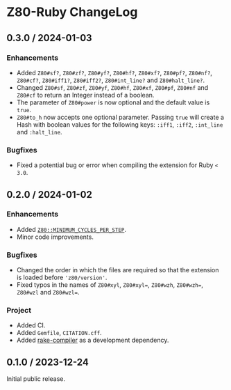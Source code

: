 # Z80-Ruby ChangeLog

## 0.3.0 / 2024-01-03

### Enhancements

* Added `Z80#sf?`, `Z80#zf?`, `Z80#yf?`, `Z80#hf?`, `Z80#xf?`, `Z80#pf?`, `Z80#nf?`, `Z80#cf?`, `Z80#iff1?`, `Z80#iff2?`, `Z80#int_line?` and `Z80#halt_line?`.
* Changed `Z80#sf`, `Z80#zf`, `Z80#yf`, `Z80#hf`, `Z80#xf`, `Z80#pf`, `Z80#nf` and `Z80#cf` to return an Integer instead of a boolean.
* The parameter of `Z80#power` is now optional and the default value is `true`.
* `Z80#to_h` now accepts one optional parameter. Passing `true` will create a Hash with boolean values for the following keys: `:iff1`, `:iff2`, `:int_line` and `:halt_line`.

### Bugfixes

* Fixed a potential bug or error when compiling the extension for Ruby `< 3.0`.

## 0.2.0 / 2024-01-02

### Enhancements

* Added [`Z80::MINIMUM_CYCLES_PER_STEP`](https://zxe.io/software/Z80/documentation/latest/APIReference.html#c.Z80_MINIMUM_CYCLES_PER_STEP).
* Minor code improvements.

### Bugfixes

* Changed the order in which the files are required so that the extension is loaded before `'z80/version'`.
* Fixed typos in the names of `Z80#xyl`, `Z80#xyl=`, `Z80#wzh`, `Z80#wzh=`, `Z80#wzl` and `Z80#wzl=`.

### Project

* Added CI.
* Added `Gemfile`, `CITATION.cff`.
* Added [rake-compiler](https://rubygems.org/gems/rake-compiler) as a development dependency.

## 0.1.0 / 2023-12-24

Initial public release.
